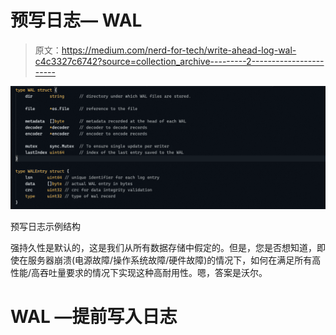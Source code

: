 # 预写日志— WAL

> 原文：<https://medium.com/nerd-for-tech/write-ahead-log-wal-c4c3327c6742?source=collection_archive---------2----------------------->

![](img/dbc4c7b581b12d9778c54a9d350fc483.png)

预写日志示例结构

强持久性是默认的，这是我们从所有数据存储中假定的。但是，您是否想知道，即使在服务器崩溃(电源故障/操作系统故障/硬件故障)的情况下，如何在满足所有高性能/高吞吐量要求的情况下实现这种高耐用性。嗯，答案是沃尔。

# WAL —提前写入日志